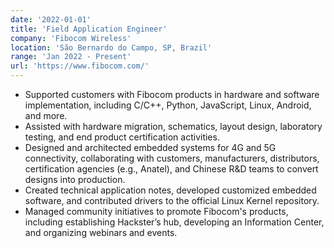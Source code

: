 ```yaml
---
date: '2022-01-01'
title: 'Field Application Engineer'
company: 'Fibocom Wireless'
location: 'São Bernardo do Campo, SP, Brazil'
range: 'Jan 2022 - Present'
url: 'https://www.fibocom.com/'
---
```


- Supported customers with Fibocom products in hardware and software implementation, including C/C++, Python, JavaScript, Linux, Android, and more.
- Assisted with hardware migration, schematics, layout design, laboratory testing, and end product certification activities.
- Designed and architected embedded systems for 4G and 5G connectivity, collaborating with customers, manufacturers, distributors, certification agencies (e.g., Anatel), and Chinese R&D teams to convert designs into production.
- Created technical application notes, developed customized embedded software, and contributed drivers to the official Linux Kernel repository.
- Managed community initiatives to promote Fibocom's products, including establishing Hackster’s hub, developing an Information Center, and organizing webinars and events.
